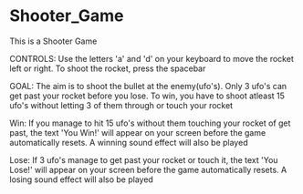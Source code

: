 # Shooter_Game
This is a Shooter Game

CONTROLS:
Use the letters 'a' and 'd' on your keyboard to move the rocket left or right. To shoot the rocket, press the spacebar




GOAL:
The aim is to shoot the bullet at the enemy(ufo's). Only 3 ufo's can get past your rocket before you lose. To win, you have to shoot atleast 15 ufo's without letting 3 of them through or touch your rocket




Win:
If you manage to hit 15 ufo's without them touching your rocket of get past, the text 'You Win!' will appear on your screen before the game automatically resets. A winning sound effect will also be played




Lose:
If 3 ufo's manage to get past your rocket or touch it, the text 'You Lose!' will appear on your screen before the game automatically resets. A losing sound effect will also be played
